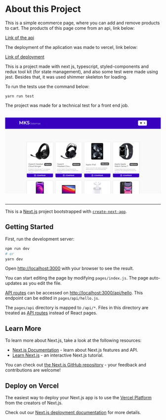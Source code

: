 # About this Project

This is a simple ecommerce page, where you can add and remove products to cart. The products of this page come from an api, link below:

<a href="https://mks-frontend-challenge-api.herokuapp.com/api-docs/">Link of the api</a>

The deployment of the aplication was made to vercel, link below:

<a href="http://mks-front-end-challenge.vercel.app/">Link of deployment</a>

This is a project made with next js, typescript, styled-components and redux tool kit (for state management), and also some test were made using jest. Besides that, it was used shimmer skeleton for loading. 

To run the tests use the command below:
```
yarn run test
```

The project was made for a technical test for a front end job.

<br>

<img src="./overview.png"/>

<br>
<br>
<hr>





This is a [Next.js](https://nextjs.org/) project bootstrapped with [`create-next-app`](https://github.com/vercel/next.js/tree/canary/packages/create-next-app).

## Getting Started

First, run the development server:

```bash
npm run dev
# or
yarn dev
```

Open [http://localhost:3000](http://localhost:3000) with your browser to see the result.

You can start editing the page by modifying `pages/index.js`. The page auto-updates as you edit the file.

[API routes](https://nextjs.org/docs/api-routes/introduction) can be accessed on [http://localhost:3000/api/hello](http://localhost:3000/api/hello). This endpoint can be edited in `pages/api/hello.js`.

The `pages/api` directory is mapped to `/api/*`. Files in this directory are treated as [API routes](https://nextjs.org/docs/api-routes/introduction) instead of React pages.

## Learn More

To learn more about Next.js, take a look at the following resources:

- [Next.js Documentation](https://nextjs.org/docs) - learn about Next.js features and API.
- [Learn Next.js](https://nextjs.org/learn) - an interactive Next.js tutorial.

You can check out [the Next.js GitHub repository](https://github.com/vercel/next.js/) - your feedback and contributions are welcome!

## Deploy on Vercel

The easiest way to deploy your Next.js app is to use the [Vercel Platform](https://vercel.com/new?utm_medium=default-template&filter=next.js&utm_source=create-next-app&utm_campaign=create-next-app-readme) from the creators of Next.js.

Check out our [Next.js deployment documentation](https://nextjs.org/docs/deployment) for more details.
